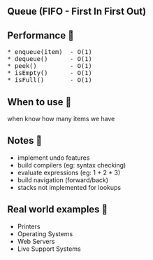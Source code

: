 ## Queue (FIFO - First In  First Out)

## Performance 🚀
<pre>
* enqueue(item)  - O(1)
* dequeue()      - O(1)
* peek()         - O(1)
* isEmpty()      - O(1)
* isFull()       - O(1)
</pre>
## When to use 🤔
when know how many items we have


## Notes 📝
* implement undo features
* build compilers (eg: syntax checking)
* evaluate expressions (eg: 1 + 2 * 3)
* build navigation (forward/back)
* stacks not implemented for lookups

## Real world examples 👀
* Printers
* Operating Systems
* Web Servers
* Live Support Systems